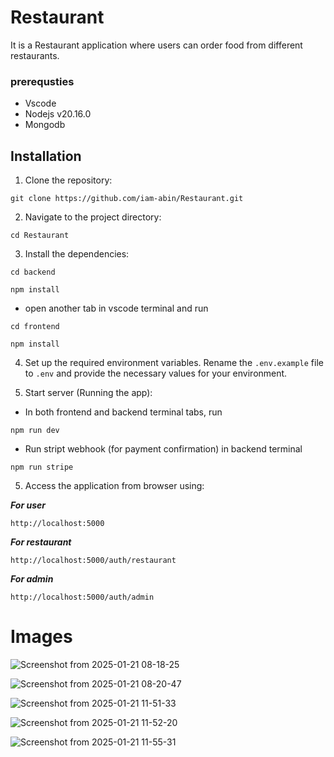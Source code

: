 # Restaurant


It is a Restaurant application where users can order food from different restaurants.

### prerequsties
- Vscode
- Nodejs v20.16.0
- Mongodb 

## Installation

1. Clone the repository:

```
git clone https://github.com/iam-abin/Restaurant.git
```

2. Navigate to the project directory:

```
cd Restaurant
```

3. Install the dependencies:

```
cd backend
```
```
npm install 
```
- open another tab in vscode terminal and run
```
cd frontend
```
```
npm install 
```

4. Set up the required environment variables. Rename the `.env.example` file to `.env` and provide the necessary values for your environment.

5. Start server (Running the app):

- In both frontend and backend terminal tabs, run

```
npm run dev
```
- Run stript webhook (for payment confirmation) in backend terminal 

```
npm run stripe
```

5. Access the application from browser using:

***For user***
```
http://localhost:5000
```
***For restaurant***
```
http://localhost:5000/auth/restaurant
```

***For admin***
```
http://localhost:5000/auth/admin
```

# Images
![Screenshot from 2025-01-21 08-18-25](https://github.com/user-attachments/assets/461c8020-cb3d-4fef-9651-78aafa1bc299)

![Screenshot from 2025-01-21 08-20-47](https://github.com/user-attachments/assets/cc28eaad-8961-433c-a32d-bd8a15a62cba)

![Screenshot from 2025-01-21 11-51-33](https://github.com/user-attachments/assets/9606b925-8553-4fbd-8eb0-b38532e3b887)

![Screenshot from 2025-01-21 11-52-20](https://github.com/user-attachments/assets/aaa9dce8-685a-41f7-9685-3dfa9cdb4274)

![Screenshot from 2025-01-21 11-55-31](https://github.com/user-attachments/assets/9f7ae398-1653-4c55-af71-b90ec8ab17e7)

